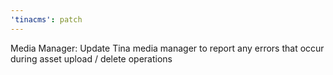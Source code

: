 ```yaml
---
'tinacms': patch
---
```


Media Manager: Update Tina media manager to report any errors that occur during asset upload / delete operations
